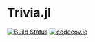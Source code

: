 # Trivia.jl

[![Build Status](https://travis-ci.org/rdeits/Trivia.jl.svg?branch=master)](https://travis-ci.org/rdeits/Trivia.jl)
[![codecov.io](https://codecov.io/github/rdeits/Trivia.jl/coverage.svg?branch=master)](https://codecov.io/github/rdeits/Trivia.jl?branch=master)

